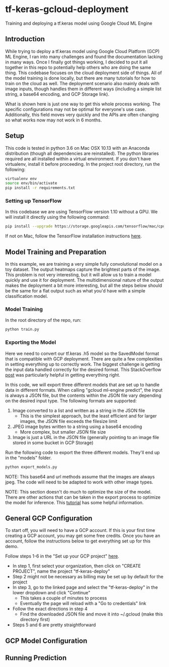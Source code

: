 # tf-keras-gcloud-deployment
Training and deploying a tf.keras model using Google Cloud ML Engine

## Introduction

While trying to deploy a tf.keras model using Google Cloud Platform (GCP) ML Engine, I ran into many challenges and found the documentation lacking in many ways. Once I finally got things working, I decided to put it all together in this repo to potentially help others who are doing the same thing. This codebase focuses on the cloud deployment side of things. All of the model training is done locally, but there are many tutorials for how to train on the cloud as well. The deployment scenario also mainly deals with image inputs, though handles them in different ways (including a simple list string, a base64 encoding, and GCP Storage link).

What is shown here is just one way to get this whole process working. The specific configurations may not be optimal for everyone's use case. Additionally, this field moves very quickly and the APIs are often changing so what works now may not work in 6 months.

## Setup

This code is tested in python 3.6 on Mac OSX 10.13 with an Anaconda distribution (though all dependencies are reinstalled). The python libraries required are all installed within a virtual environment. If you don't have virtualenv, install it before proceeding. In the project root directory, run the following:

```bash
virtualenv env
source env/bin/activate
pip install -r requirements.txt
```

### Setting up TensorFlow

In this codebase we are using TensorFlow version 1.10 without a GPU. We will install it directly using the following command:

```bash
pip install --upgrade https://storage.googleapis.com/tensorflow/mac/cpu/tensorflow-1.10.1-py3-none-any.whl
```

If not on Mac, follow the TensorFlow installation instructions [here](https://www.tensorflow.org/install/pip).

## Model Training and Preparation

In this example, we are training a very simple fully convolutional model on a toy dataset. The output heatmaps capture the brightest parts of the image. This problem is not very interesting, but it will allow us to train a model quickly and use it for deployment. The multidimensional nature of the output makes the deployment a bit more interesting, but all the steps below should be the same for a flat output such as what you'd have with a simple classification model.

### Model Training

In the root directory of the repo, run:

```bash
python train.py
```

### Exporting the Model

Here we need to convert our tf.keras .h5 model so the SavedModel format that is compatible with GCP deployment. There are quite a few complexities in setting everything up to correctly work. The biggest challenge is getting the input data handled correctly for the desired format. This StackOverflow [post](https://stackoverflow.com/questions/51432589/how-do-i-get-a-tensorflow-keras-model-that-takes-images-as-input-to-serve-predic) was particularly helpful in getting everything right.

In this code, we will export three different models that are set up to handle data in different formats. When calling "gcloud ml-engine predict", the input is always a JSON file, but the contents within the JSON file vary depending on the desired input type. The following formats are supported:
1. Image converted to a list and written as a string in the JSON file
    - This is the simplest approach, but the least efficient and for larger images, the JSON file exceeds the filesize limit
2. JPEG image bytes written to a string using a base64 encoding
    - More complex, but smaller JSON file size
3. Image is just a URL in the JSON file (generally pointing to an image file stored in some bucket in GCP Storage)

Run the following code to export the three different models. They'll end up in the "models" folder.

```bash
python export_models.py
```

NOTE: This base64 and url methods assume that the images are always jpeg. The code will need to be adapted to work with other image types.

NOTE: This section doesn't do much to optimize the size of the model. There are other actions that can be taken in the export process to optimize the model for inference. This [tutorial](https://cloud.google.com/ml-engine/docs/tensorflow/deploying-models) has some helpful information.

## General GCP Configuration

To start off, you will need to have a GCP account. If this is your first time creating a GCP account, you may get some free credits. Once you have an account, follow the instructions below to get everything set up for this demo.

Follow steps 1-6 in the "Set up your GCP project" [here](https://cloud.google.com/ml-engine/docs/tensorflow/getting-started-training-prediction#set-up-your-gcp-project).
- In step 1, first select your organization, then click on "CREATE PROJECT", name the project "tf-keras-deploy"
- Step 2 might not be necessary as billing may be set up by default for the project
- In step 3, go to the linked page and select the "tf-keras-deploy" in the lower dropdown and click "Continue"
    - This takes a couple of minutes to process
    - Eventually the page will reload with a "Go to credentials" link
- Follow the exact directions in step 4
    - Find the downloaded JSON file and move it into ~/.gcloud (make this directory first)
- Steps 5 and 6 are pretty straightforward

## GCP Model Configuration



## Running Prediction









